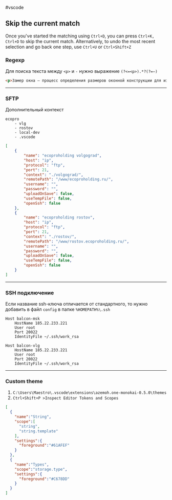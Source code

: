 #vscode

## Skip the current match

Once you've started the matching using `Ctrl+D`, you can press `Ctrl+K, Ctrl+D` to skip the current match. Alternatively, to undo the most recent selection and go back one step, use `Ctrl+U` or `Ctrl+Shift+Z`

### Regexp 

Для поиска текста между `<p>` и `-` нужно выражение `(?<=<p>).*?(?=–)`
```html
<p>Замер окна – процесс определения размеров оконной конструкции для изготовления нового окна или приобретения готового.</p>
```
___

### SFTP 

Дополнительный контекст

```
ecopro
	- vlg
	- rostov
	- local-dev
	- .vscode
```

```json
[
	{
		"name": "ecoproholding volgograd",
		"host": "ip",
		"protocol": "ftp",
		"port": 21,
		"context": "./volgograd/",
		"remotePath": "/www/ecoproholding.ru/",
		"username": "",
		"password": "",
		"uploadOnSave": false,
		"useTempFile": false,
		"openSsh": false
	},
	{
		"name": "ecoproholding rostov",
		"host": "ip",
		"protocol": "ftp",
		"port": 21,
		"context": "./rostov/",
		"remotePath": "/www/rostov.ecoproholding.ru/",
		"username": "",
		"password": "",
		"uploadOnSave": false,
		"useTempFile": false,
		"openSsh": false
	}
]
```
___
### SSH подключение 

Если название ssh-ключа отличается от стандартного, то нужно добавить в файл `config` в папке `%HOMEPATH%\.ssh`

```
Host balcon-msk
    HostName 185.22.233.221
    User root
    Port 20022
	IdentityFile ~/.ssh/work_rsa

Host balcon-vlg
    HostName 185.22.233.221
    User root
    Port 20022
	IdentityFile ~/.ssh/work_rsa
```
___
### Custom theme

1. `C:\Users\Maestro\.vscode\extensions\azemoh.one-monokai-0.5.0\themes`
2. `Ctrl+Shift+P >Inspect Editor Tokens and Scopes`
```json
[
  {
    "name":"String",
    "scope":[
      "string",
      "string.template"
    ],
    "settings":{
      "foreground":"#61AFEF"
    }
  },
  {
    "name":"Types",
    "scope":"storage.type",
    "settings":{
      "foreground":"#C678DD"
    }
  }
]
```

